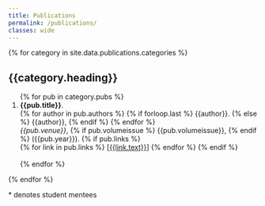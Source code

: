 ```yaml
---
title: Publications
permalink: /publications/
classes: wide
---
```

{% for category in site.data.publications.categories %}
  <h2>{{category.heading}}</h2>
  <ol reversed>
  {% for pub in category.pubs %}
    <li><strong>{{pub.title}}</strong>.
    <br>
    {% for author in pub.authors %}
      {% if forloop.last %}
        {{author}}.
    {% else %}
        {{author}},
    {% endif %}
    {% endfor %}
    <br>
    <em>{{pub.venue}}</em>,
    {% if pub.volumeissue %}
      {{pub.volumeissue}},
    {% endif %}
    ({{pub.year}}).
    {% if pub.links %}
    <br>
      {% for link in pub.links %}
        [<a href="{{link.url}}">{{link.text}}</a>]
      {% endfor %}
    {% endif %}
    <br><br></li>
  {% endfor %}
  </ol>
{% endfor %}

\* denotes student mentees
